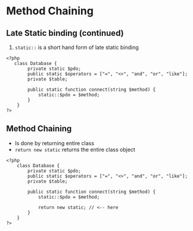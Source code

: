 # Method Chaining

## Late Static binding (continued)

1. `static::` is a short hand form of late static binding

```
<?php
   class Database {
        private static $pdo;
        public static $operators = ["=", "<>", "and", "or", "like"];
        private $table;

        public static function connect(string $method) {
            static::$pdo = $method;
        }
    }
?>
```

## Method Chaining
- Is done by returning entire class
- `return new static` returns the entire class object

```
<?php
    class Database {
        private static $pdo;
        public static $operators = ["=", "<>", "and", "or", "like"];
        private $table;

        public static function connect(string $method) {
            static::$pdo = $method;

            return new static; // <-- here
        }
    }
?>
```

